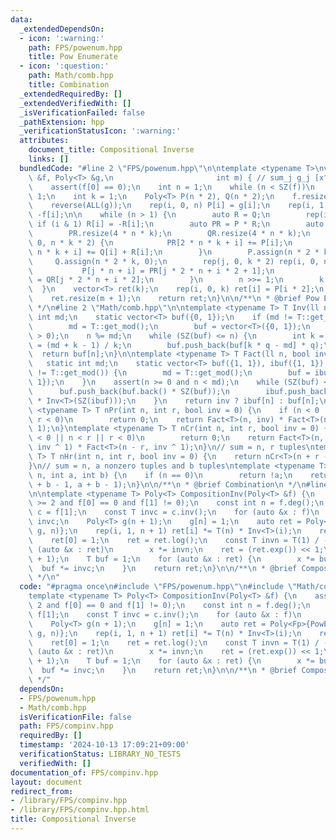 ```yaml
---
data:
  _extendedDependsOn:
  - icon: ':warning:'
    path: FPS/powenum.hpp
    title: Pow Enumerate
  - icon: ':question:'
    path: Math/comb.hpp
    title: Combination
  _extendedRequiredBy: []
  _extendedVerifiedWith: []
  _isVerificationFailed: false
  _pathExtension: hpp
  _verificationStatusIcon: ':warning:'
  attributes:
    document_title: Compositional Inverse
    links: []
  bundledCode: "#line 2 \"FPS/powenum.hpp\"\n\ntemplate <typename T>\nvector<T> PowEnumerate(Poly<T>\
    \ &f, Poly<T> &g,\n                       int m) { // sum_j g_j [x^j] f^i (i=0..m)\n\
    \    assert(f[0] == 0);\n    int n = 1;\n    while (n < SZ(f))\n        n <<=\
    \ 1;\n    int k = 1;\n    Poly<T> P(n * 2), Q(n * 2);\n    f.resize(n);\n    g.resize(n);\n\
    \    reverse(ALL(g));\n    rep(i, 0, n) P[i] = g[i];\n    rep(i, 1, n) Q[i] =\
    \ -f[i];\n\n    while (n > 1) {\n        auto R = Q;\n        rep(i, 0, SZ(R))\
    \ if (i & 1) R[i] = -R[i];\n        auto PR = P * R;\n        auto QR = Q * R;\n\
    \        PR.resize(4 * n * k);\n        QR.resize(4 * n * k);\n        rep(i,\
    \ 0, n * k * 2) {\n            PR[2 * n * k + i] += P[i];\n            QR[2 *\
    \ n * k + i] += Q[i] + R[i];\n        }\n        P.assign(n * 2 * k, 0);\n   \
    \     Q.assign(n * 2 * k, 0);\n        rep(j, 0, k * 2) rep(i, 0, n / 2) {\n \
    \           P[j * n + i] = PR[j * 2 * n + i * 2 + 1];\n            Q[j * n + i]\
    \ = QR[j * 2 * n + i * 2];\n        }\n        n >>= 1;\n        k <<= 1;\n  \
    \  }\n    vector<T> ret(k);\n    rep(i, 0, k) ret[i] = P[i * 2];\n    reverse(ALL(ret));\n\
    \    ret.resize(m + 1);\n    return ret;\n}\n\n/**\n * @brief Pow Enumerate\n\
    \ */\n#line 2 \"Math/comb.hpp\"\n\ntemplate <typename T> T Inv(ll n) {\n    static\
    \ int md;\n    static vector<T> buf({0, 1});\n    if (md != T::get_mod()) {\n\
    \        md = T::get_mod();\n        buf = vector<T>({0, 1});\n    }\n    assert(n\
    \ > 0);\n    n %= md;\n    while (SZ(buf) <= n) {\n        int k = SZ(buf), q\
    \ = (md + k - 1) / k;\n        buf.push_back(buf[k * q - md] * q);\n    }\n  \
    \  return buf[n];\n}\n\ntemplate <typename T> T Fact(ll n, bool inv = 0) {\n \
    \   static int md;\n    static vector<T> buf({1, 1}), ibuf({1, 1});\n    if (md\
    \ != T::get_mod()) {\n        md = T::get_mod();\n        buf = ibuf = vector<T>({1,\
    \ 1});\n    }\n    assert(n >= 0 and n < md);\n    while (SZ(buf) <= n) {\n  \
    \      buf.push_back(buf.back() * SZ(buf));\n        ibuf.push_back(ibuf.back()\
    \ * Inv<T>(SZ(ibuf)));\n    }\n    return inv ? ibuf[n] : buf[n];\n}\n\ntemplate\
    \ <typename T> T nPr(int n, int r, bool inv = 0) {\n    if (n < 0 || n < r ||\
    \ r < 0)\n        return 0;\n    return Fact<T>(n, inv) * Fact<T>(n - r, inv ^\
    \ 1);\n}\ntemplate <typename T> T nCr(int n, int r, bool inv = 0) {\n    if (n\
    \ < 0 || n < r || r < 0)\n        return 0;\n    return Fact<T>(n, inv) * Fact<T>(r,\
    \ inv ^ 1) * Fact<T>(n - r, inv ^ 1);\n}\n// sum = n, r tuples\ntemplate <typename\
    \ T> T nHr(int n, int r, bool inv = 0) {\n    return nCr<T>(n + r - 1, r, inv);\n\
    }\n// sum = n, a nonzero tuples and b tuples\ntemplate <typename T> T choose(int\
    \ n, int a, int b) {\n    if (n == 0)\n        return !a;\n    return nCr<T>(n\
    \ + b - 1, a + b - 1);\n}\n\n/**\n * @brief Combination\n */\n#line 4 \"FPS/compinv.hpp\"\
    \n\ntemplate <typename T> Poly<T> CompositionInv(Poly<T> &f) {\n    assert(SZ(f)\
    \ >= 2 and f[0] == 0 and f[1] != 0);\n    const int n = f.deg();\n    const T\
    \ c = f[1];\n    const T invc = c.inv();\n    for (auto &x : f)\n        x *=\
    \ invc;\n    Poly<T> g(n + 1);\n    g[n] = 1;\n    auto ret = Poly<Fp>{PowEnumerate(f,\
    \ g, n)};\n    rep(i, 1, n + 1) ret[i] *= T(n) * Inv<T>(i);\n    reverse(ALL(ret));\n\
    \    ret[0] = 1;\n    ret = ret.log();\n    const T invn = T(1) / -n;\n    for\
    \ (auto &x : ret)\n        x *= invn;\n    ret = (ret.exp()) << 1;\n    ret.resize(n\
    \ + 1);\n    T buf = 1;\n    for (auto &x : ret) {\n        x *= buf;\n      \
    \  buf *= invc;\n    }\n    return ret;\n}\n\n/**\n * @brief Compositional Inverse\n\
    \ */\n"
  code: "#pragma once\n#include \"FPS/powenum.hpp\"\n#include \"Math/comb.hpp\"\n\n\
    template <typename T> Poly<T> CompositionInv(Poly<T> &f) {\n    assert(SZ(f) >=\
    \ 2 and f[0] == 0 and f[1] != 0);\n    const int n = f.deg();\n    const T c =\
    \ f[1];\n    const T invc = c.inv();\n    for (auto &x : f)\n        x *= invc;\n\
    \    Poly<T> g(n + 1);\n    g[n] = 1;\n    auto ret = Poly<Fp>{PowEnumerate(f,\
    \ g, n)};\n    rep(i, 1, n + 1) ret[i] *= T(n) * Inv<T>(i);\n    reverse(ALL(ret));\n\
    \    ret[0] = 1;\n    ret = ret.log();\n    const T invn = T(1) / -n;\n    for\
    \ (auto &x : ret)\n        x *= invn;\n    ret = (ret.exp()) << 1;\n    ret.resize(n\
    \ + 1);\n    T buf = 1;\n    for (auto &x : ret) {\n        x *= buf;\n      \
    \  buf *= invc;\n    }\n    return ret;\n}\n\n/**\n * @brief Compositional Inverse\n\
    \ */"
  dependsOn:
  - FPS/powenum.hpp
  - Math/comb.hpp
  isVerificationFile: false
  path: FPS/compinv.hpp
  requiredBy: []
  timestamp: '2024-10-13 17:09:21+09:00'
  verificationStatus: LIBRARY_NO_TESTS
  verifiedWith: []
documentation_of: FPS/compinv.hpp
layout: document
redirect_from:
- /library/FPS/compinv.hpp
- /library/FPS/compinv.hpp.html
title: Compositional Inverse
---
```

